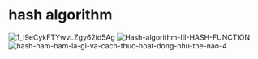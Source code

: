 # hash algorithm
![1_l9eCykFTYwvLZgy62id5Ag](https://user-images.githubusercontent.com/59278166/140563726-bd75f9f9-6dd8-42bc-8438-06ff60e6d3d5.png)
![Hash-algorithm-III-HASH-FUNCTION](https://user-images.githubusercontent.com/59278166/140563732-9a4a332e-20d7-492b-9d6d-29ce74ecb9a0.png)
![hash-ham-bam-la-gi-va-cach-thuc-hoat-dong-nhu-the-nao-4](https://user-images.githubusercontent.com/59278166/140563735-28f3fd58-4e32-4918-aff2-6faed1fdd9d6.png)

